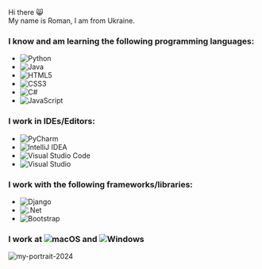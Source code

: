 Hi there 😸
<br>
My name is Roman, I am from Ukraine.
<br>
### I know and am learning the following programming languages:
- ![Python](https://img.shields.io/badge/python-3670A0?style=for-the-badge&logo=python&logoColor=ffdd54)
- ![Java](https://img.shields.io/badge/java-%23ED8B00.svg?style=for-the-badge&logo=openjdk&logoColor=white)
- ![HTML5](https://img.shields.io/badge/html5-%23E34F26.svg?style=for-the-badge&logo=html5&logoColor=white)
- ![CSS3](https://img.shields.io/badge/css3-%231572B6.svg?style=for-the-badge&logo=css3&logoColor=white)
- ![C#](https://img.shields.io/badge/c%23-%23239120.svg?style=for-the-badge&logo=csharp&logoColor=white)
- ![JavaScript](https://img.shields.io/badge/javascript-%23323330.svg?style=for-the-badge&logo=javascript&logoColor=%23F7DF1E)

### I work in IDEs/Editors:
- ![PyCharm](https://img.shields.io/badge/pycharm-143?style=for-the-badge&logo=pycharm&logoColor=black&color=black&labelColor=green)
- ![IntelliJ IDEA](https://img.shields.io/badge/IntelliJIDEA-000000.svg?style=for-the-badge&logo=intellij-idea&logoColor=white)
- ![Visual Studio Code](https://img.shields.io/badge/Visual%20Studio%20Code-0078d7.svg?style=for-the-badge&logo=visual-studio-code&logoColor=white)
- ![Visual Studio](https://img.shields.io/badge/Visual%20Studio-5C2D91.svg?style=for-the-badge&logo=visual-studio&logoColor=white)

### I work with the following frameworks/libraries:
- ![Django](https://img.shields.io/badge/django-%23092E20.svg?style=for-the-badge&logo=django&logoColor=white)
- ![.Net](https://img.shields.io/badge/.NET-5C2D91?style=for-the-badge&logo=.net&logoColor=white)
- ![Bootstrap](https://img.shields.io/badge/bootstrap-%238511FA.svg?style=for-the-badge&logo=bootstrap&logoColor=white)

### I work at ![macOS](https://img.shields.io/badge/mac%20os-000000?style=for-the-badge&logo=macos&logoColor=F0F0F0) and ![Windows](https://img.shields.io/badge/Windows-0078D6?style=for-the-badge&logo=windows&logoColor=white)

![my-portrait-2024](https://github.com/user-attachments/assets/a3245ddc-c48b-44e3-a0f9-102cc168aa90)
